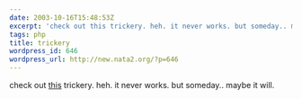 ```yaml
---
date: 2003-10-16T15:48:53Z
excerpt: 'check out this trickery. heh. it never works. but someday.. maybe it will. '
tags: php
title: trickery
wordpress_id: 646
wordpress_url: http://new.nata2.org/?p=646
---
```


check out <a href="http://dopeman.org/away.php">this</a> trickery. heh. it never works. but someday.. maybe it will. 
